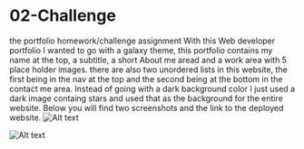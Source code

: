# 02-Challenge
the portfolio homework/challenge assignment
With this Web developer portfolio I wanted to go with a galaxy theme, this portfolio contains my name at the top, a subtitle, a short About me aread and a work area with 5 place holder images. there are also two unordered lists in this website, the first being in the nav at the top and the second being at the bottom in the contact me area. Instead of going with a dark background color I just used a dark image containg stars and used that as the background for the entire website. Below you will find two screenshots and the link to the deployed website.
![Alt text](https://file%2B.vscode-resource.vscode-cdn.net/Users/joelperez/Desktop/Screen%20Shot%202023-03-09%20at%201.20.12%20AM.png?version%3D1678354035128)

![Alt text](https://file%2B.vscode-resource.vscode-cdn.net/Users/joelperez/Desktop/Screen%20Shot%202023-03-09%20at%201.20.22%20AM.png?version%3D1678354077548)



